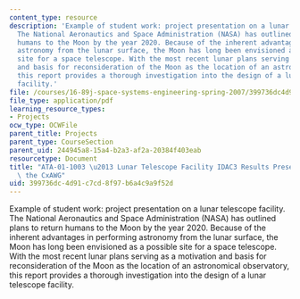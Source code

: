 ```yaml
---
content_type: resource
description: 'Example of student work: project presentation on a lunar telescope facility.
  The National Aeronautics and Space Administration (NASA) has outlined plans to return
  humans to the Moon by the year 2020. Because of the inherent advantages in performing
  astronomy from the lunar surface, the Moon has long been envisioned as a possible
  site for a space telescope. With the most recent lunar plans serving as a motivation
  and basis for reconsideration of the Moon as the location of an astronomical observatory,
  this report provides a thorough investigation into the design of a lunar telescope
  facility.'
file: /courses/16-89j-space-systems-engineering-spring-2007/399736dc4d91c7cd8f97b6a4c9a9f52d_presentation.pdf
file_type: application/pdf
learning_resource_types:
- Projects
ocw_type: OCWFile
parent_title: Projects
parent_type: CourseSection
parent_uid: 244945a8-15a4-b2a3-af2a-20384f403eab
resourcetype: Document
title: "ATA-01-1003 \u2013 Lunar Telescope Facility IDAC3 Results Presentation to\
  \ the CxAWG"
uid: 399736dc-4d91-c7cd-8f97-b6a4c9a9f52d
---
```

Example of student work: project presentation on a lunar telescope facility. The National Aeronautics and Space Administration (NASA) has outlined plans to return humans to the Moon by the year 2020. Because of the inherent advantages in performing astronomy from the lunar surface, the Moon has long been envisioned as a possible site for a space telescope. With the most recent lunar plans serving as a motivation and basis for reconsideration of the Moon as the location of an astronomical observatory, this report provides a thorough investigation into the design of a lunar telescope facility.

